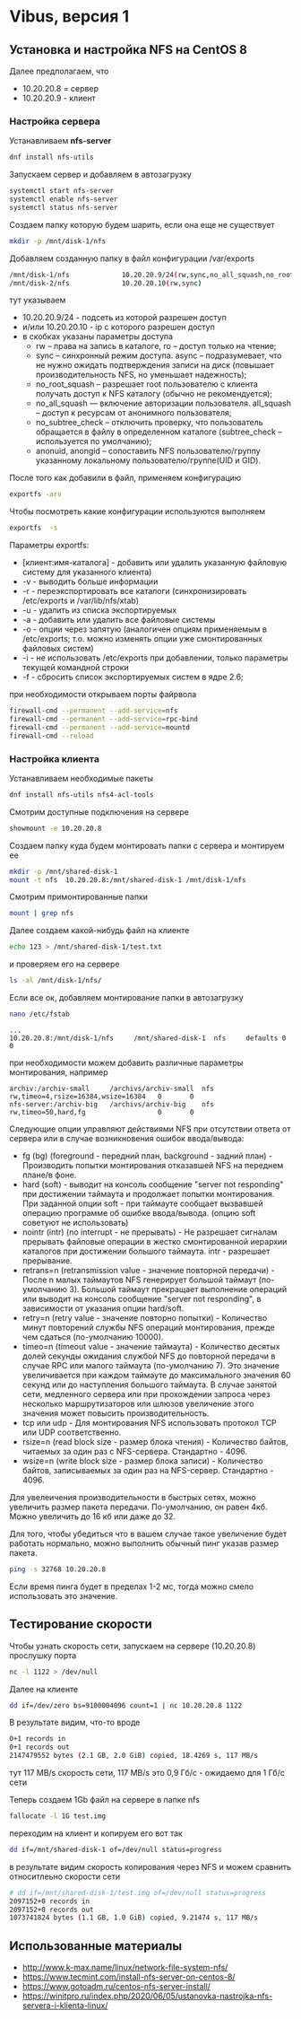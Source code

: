 # Vibus, версия 1

## Установка и настройка NFS на CentOS 8

Далее предполагаем, что
- 10.20.20.8 = сервер
- 10.20.20.9 - клиент

### Настройка сервера

Устанавливаем **nfs-server**
```bash
dnf install nfs-utils
```
Запускаем сервер и добавляем  в автозагрузку
```bash
systemctl start nfs-server
systemctl enable nfs-server
systemctl status nfs-server
```
Создаем папку которую будем шарить, если она еще не существует
```bash
mkdir -p /mnt/disk-1/nfs
```
Добавляем созданную папку в файл конфигурации /var/exports
```bash
/mnt/disk-1/nfs				10.20.20.9/24(rw,sync,no_all_squash,no_root_squash)
/mnt/disk-2/nfs				10.20.20.10(rw,sync)
```
тут указываем
* 10.20.20.9/24 - подсеть из которой разрешен доступ
* и/или 10.20.20.10 - ip с которого разрешен доступ
* в скобках указаны параметры доступа
  * rw – права на запись в каталоге, ro – доступ только на чтение;
  * sync – синхронный режим доступа. async – подразумевает, что не нужно ожидать подтверждения записи на диск (повышает производительность NFS, но уменьшает надежность);
  * no_root_squash – разрешает root пользователю с клиента получать доступ к NFS каталогу (обычно не рекомендуется);
  * no_all_squash — включение авторизации пользователя. all_squash – доступ к ресурсам от анонимного пользователя;
  * no_subtree_check – отключить проверку, что пользователь обращается в файлу в определенном каталоге (subtree_check – используется по умолчанию);
  * anonuid, anongid – сопоставить NFS пользователю/группу указанному локальному пользователю/группе(UID и GID).

После того как добавили в файл, применяем конфигурацию
```bash
exportfs -arv
```
Чтобы посмотреть какие конфигурации используются выполняем
```bash
exportfs  -s
```
Параметры exportfs:
 *  [клиент:имя-каталога] - добавить или удалить указанную файловую систему для указанного клиента)
 *  -v - выводить больше информации
 *  -r - переэкспортировать все каталоги (синхронизировать /etc/exports и /var/lib/nfs/xtab)
 *  -u - удалить из списка экспортируемых
 *  -a - добавить или удалить все файловые системы
 *  -o - опции через запятую (аналогичен опциям применяемым в /etc/exports; т.о. можно изменять опции уже смонтированных файловых систем)
 *  -i - не использовать /etc/exports при добавлении, только параметры текущей командной строки
 *  -f - сбросить список экспортируемых систем в ядре 2.6;


при необходимости открываем порты файрвола
```bash
firewall-cmd --permanent --add-service=nfs
firewall-cmd --permanent --add-service=rpc-bind
firewall-cmd --permanent --add-service=mountd
firewall-cmd --reload
```
### Настройка клиента

Устанавливаем необходимые пакеты
```bash
dnf install nfs-utils nfs4-acl-tools  
```
Смотрим доступные подключения на сервере
```bash
showmount -e 10.20.20.8
```
Создаем папку куда будем монтировать папки с сервера и монтируем ее
```bash
mkdir -p /mnt/shared-disk-1
mount -t nfs  10.20.20.8:/mnt/shared-disk-1 /mnt/disk-1/nfs
```
Смотрим примонтированные папки
```bash
mount | grep nfs
```
Далее создаем какой-нибудь файл на клиенте
```bash
echo 123 > /mnt/shared-disk-1/test.txt
```
и проверяем его на сервере
```bash
ls -al /mnt/disk-1/nfs/
```
Если все ок, добавляем монтирование папки в автозагрузку
```bash
nano /etc/fstab
```
```text
...
10.20.20.8:/mnt/disk-1/nfs     /mnt/shared-disk-1  nfs     defaults 0 0
```
при необходимости можем добавить различные параметры монтирования, например
```text
archiv:/archiv-small     /archivs/archiv-small  nfs     rw,timeo=4,rsize=16384,wsize=16384   0       0
nfs-server:/archiv-big   /archivs/archiv-big    nfs     rw,timeo=50,hard,fg                  0       0
```
Следующие опции управляют действиями NFS при отсутствии ответа от сервера или в случае возникновения ошибок ввода/вывода:
- fg (bg) (foreground - передний план, background - задний план) - Производить попытки монтирования отказавшей NFS на переднем плане/в фоне.
- hard (soft) - выводит на консоль сообщение "server not responding" при достижении таймаута и продолжает попытки монтирования. При заданной опции soft - при таймауте сообщает вызвавшей операцию программе об ошибке ввода/вывода. (опцию soft советуют не использовать)
- nointr (intr) (no interrupt - не прерывать) - Не разрешает сигналам прерывать файловые операции в жестко смонтированной иерархии каталогов при достижении большого таймаута. intr - разрешает прерывание.
- retrans=n (retransmission value - значение повторной передачи) - После n малых таймаутов NFS генерирует большой таймаут (по-умолчанию 3). Большой таймаут прекращает выполнение операций или выводит на консоль сообщение "server not responding", в зависимости от указания опции hard/soft.
- retry=n (retry value - значение повторно попытки) - Количество минут повторений службы NFS операций монтирования, прежде чем сдаться (по-умолчанию 10000).
- timeo=n (timeout value - значение таймаута) - Количество десятых долей секунды ожидания службой NFS до повторной передачи в случае RPC или малого таймаута (по-умолчанию 7). Это значение увеличивается при каждом таймауте до максимального значения 60 секунд или до наступления большого таймаута. В случае занятой сети, медленного сервера или при прохождении запроса через несколько маршрутизаторов или шлюзов увеличение этого значения может повысить производительность.
- tcp или udp - Для монтирования NFS использовать протокол TCP или UDP соответственно.
- rsize=n (read block size - размер блока чтения) - Количество байтов, читаемых за один раз с NFS-сервера. Стандартно - 4096.
- wsize=n (write block size - размер блока записи) - Количество байтов, записываемых за один раз на NFS-сервер. Стандартно - 4096.

Для увелеичения производительности в быстрых сетях, можно увеличить размер пакета передачи. По-умолчанию, он равен 4кб. Можно увеличить до 16 кб или даже до 32.

Для того, чтобы убедиться что в вашем случае такое увеличение будет работать нормально, можно выполнить обычный пинг указав размер пакета.
```bash
ping -s 32768 10.20.20.8
```
Если время пинга будет в пределах 1-2 мс, тогда можно смело использовать это значение.

## Тестирование скорости

Чтобы узнать скорость сети, запускаем на сервере (10.20.20.8) прослушку порта
```bash
nc -l 1122 > /dev/null
```
Далее на клиенте
```bash
dd if=/dev/zero bs=9100004096 count=1 | nc 10.20.20.8 1122
```
В результате видим, что-то вроде
```bash
0+1 records in
0+1 records out
2147479552 bytes (2.1 GB, 2.0 GiB) copied, 18.4269 s, 117 MB/s
```
тут 117 MB/s скорость сети, 117 MB/s это 0,9 Гб/с - ожидаемо для 1 Гб/с сети

Теперь создаем 1Gb файл на сервере в папке nfs
```bash
fallocate -l 1G test.img
```
переходим на клиент и копируем его вот так
```bash
dd if=/mnt/shared-disk-1 of=/dev/null status=progress
```
в результате видим скорость копирования через NFS и можем сравнить относитлеьно скорости сети
```bash
# dd if=/mnt/shared-disk-1/test.img of=/dev/null status=progress
2097152+0 records in
2097152+0 records out
1073741824 bytes (1.1 GB, 1.0 GiB) copied, 9.21474 s, 117 MB/s
```

## Использованные материалы
- http://www.k-max.name/linux/network-file-system-nfs/
- https://www.tecmint.com/install-nfs-server-on-centos-8/
- https://www.gotoadm.ru/centos-nfs-server-install/
- https://winitpro.ru/index.php/2020/06/05/ustanovka-nastrojka-nfs-servera-i-klienta-linux/
